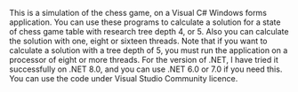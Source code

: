 
This is a simulation of the chess game, on a Visual C# Windows forms application. You can use these programs to calculate a solution for a state of chess game table with research tree depth 4, or 5.
Also you can calculate the solution with one, eight or sixteen threads.
Note that if you want to calculate a solution with a tree depth of 5, you must run the application on a processor of eight or more threads.
For the version of .NET, I have tried it successfully on .NET 8.0, and you can use .NET 6.0 or 7.0 if you need this. You can use the code under Visual Studio Community licence.

